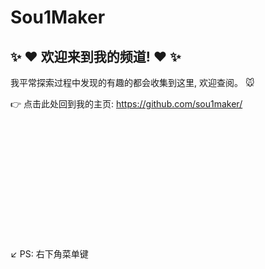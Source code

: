 # Sou1Maker

## :sparkles: :heart: 欢迎来到我的频道! :heart: :sparkles:

我平常探索过程中发现的有趣的都会收集到这里, 欢迎查阅。 :mouse:

:point_right: 点击此处回到我的主页: https://github.com/sou1maker/

<br/>

<br/>

<br/>

<br/>

<br/>

<br/>

<br/>

<br/>

<br/>

<br/>

<br/>

:arrow_lower_left: PS: 右下角菜单键
